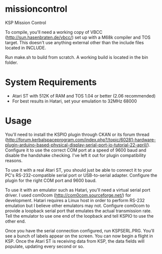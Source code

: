 # missioncontrol
KSP Mission Control

To compile, you'll need a working copy of VBCC (http://sun.hasenbraten.de/vbcc/) set up with a M68k compiler and TOS target. This doesn't use anything external other than the include files located in INCLUDE.

Run make.sh to build from scratch. A working build is located in the bin folder.

# System Requirements
- Atari ST with 512K of RAM and TOS 1.04 or better (2.06 recommended)
- For best results in Hatari, set your emulation to 32MHz 68000

# Usage
You'll need to install the KSPIO plugin through CKAN or its forum thread (http://forum.kerbalspaceprogram.com/index.php?/topic/60281-hardware-plugin-arduino-based-physical-display-serial-port-io-tutorial-22-april/). Configure it to use the correct COM port at a speed of 9600 baud and disable the handshake checking. I've left it out for plugin compatibility reasons.

To use it with a real Atari ST, you should just be able to connect it to your PC's RS-232-compatible serial port or USB-to-serial adapter. Configure the plugin for the right COM port and 9600 baud.

To use it with an emulator such as Hatari, you'll need a virtual serial port driver. I used com0com (http://com0com.sourceforge.net/) for development. Hatari requires a Linux host in order to perform RS-232 emulation but I believe other emulators may not. Configure com0com to provide a loopback serial port that emulates the actual transmission rate. Tell the emulator to use one end of the loopback and tell KSPIO to use the other end.

Once you have the serial connection configured, run KSPSERL.PRG. You'll see a bunch of labels appear on the screen. You can now begin a flight in KSP. Once the Atari ST is receiving data from KSP, the data fields will populate, updating every second or so.
